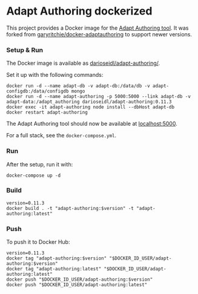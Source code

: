 # Adapt Authoring dockerized

This project provides a Docker image for the [Adapt Authoring tool](https://github.com/adaptlearning/adapt_authoring).
It was forked from [garyritchie/docker-adaptauthoring](https://github.com/garyritchie/docker-adaptauthoring) to support newer versions.
        
### Setup & Run

The Docker image is available as [darioseidl/adapt-authoring/](https://hub.docker.com/r/darioseidl/adapt-authoring/).

Set it up with the following commands:

```
docker run -d --name adapt-db -v adapt-db:/data/db -v adapt-configdb:/data/configdb mongo
docker run -d --name adapt-authoring -p 5000:5000 --link adapt-db -v adapt-data:/adapt_authoring darioseidl/adapt-authoring:0.11.3
docker exec -it adapt-authoring node install --dbHost adapt-db
docker restart adapt-authoring
```

The Adapt Authoring tool should now be available at [localhost:5000](http://localhost:5000/).

For a full stack, see the `docker-compose.yml`.

### Run

After the setup, run it with:

`docker-compose up -d`

### Build

```
version=0.11.3
docker build . -t "adapt-authoring:$version" -t "adapt-authoring:latest"
```

### Push

To push it to Docker Hub:

```
version=0.11.3
docker tag "adapt-authoring:$version" "$DOCKER_ID_USER/adapt-authoring:$version"
docker tag "adapt-authoring:latest" "$DOCKER_ID_USER/adapt-authoring:latest"
docker push "$DOCKER_ID_USER/adapt-authoring:$version"
docker push "$DOCKER_ID_USER/adapt-authoring:latest"
```
